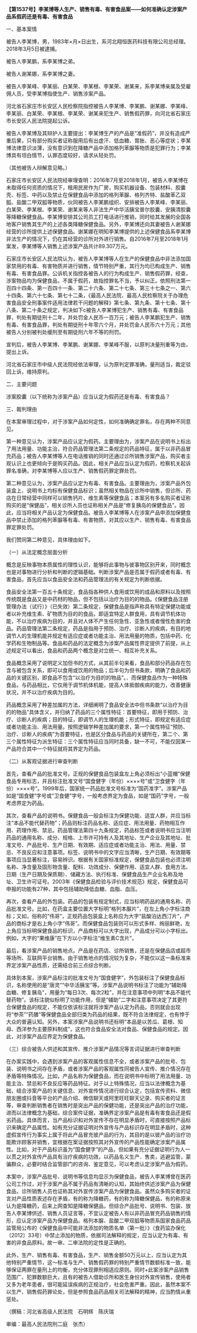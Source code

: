**【第1537号】李某博等人生产、销售有毒、有害食品案——如何准确认定涉案产品系假药还是有毒、有害食品**

一、基本案情

被告人李某博，男，1983年×月×日出生，系河北翔恒医药科技有限公司总经理。2018年3月5日被逮捕。

被告人李某鹏，系李某博之弟。

被告人谢某娜，系李某博之妻。

被告人李某峰、李某丽、白某荣、李某根、李某荣、谢某来，系李某博亲属及受雇佣人员，受李某博指使生产、销售涉案产品。

河北省石家庄市长安区人民检察院指控被告人李某博、李某鹏、谢某娜、李某峰、李某丽、白某荣、李某根、李某荣、谢某来犯生产、销售假药罪，向河北省石家庄市长安区人民法院提起公诉。

被告人李某博及其辩护人主要提出：李某博生产的产品是“准假药”，并没有造成严重后果，只有部分购买者证称服用后有出虚汗、低血糖、胃胀、恶心等症状；李某博法律意识淡薄，没有意识到在降糖产品中添加格列苯脲等物质是犯罪行为；李某博具有坦白情节，认罪态度较好，请求从轻处罚。

（其他被告人辩解意见略。）

石家庄市长安区人民法院经审理查明：2016年7月至2018年1月，被告人李某博在未取得任何资质的情况下，租用民房作为厂房，购买机器设备、包装材料、胶囊壳、标签、中药以及禁止在保健食品中添加的格列苯脲、格列齐特、盐酸苯乙双胍、盐酸二甲双胍等物质，伙同被告人李某鹏组织、安排被告人李某峰、李某丽、白某荣、李某根、李某荣、谢某来等人非法生产中华活胰宝普尔胶囊、安胰清胶囊等降糖保健食品。李某博安排其公司员工打电话进行推销，同时给其发展的全国各地客户销售其生产的上述各类降糖保健食品。另外，李某博还向其妻被告人谢某娜经营的诊所提供上述保健食品。谢某娜在明知李某博提供的上述保健食品系李某博非法生产的情况下，仍在其经营的诊所对外进行销售。自2016年7月至2018年1月案发，李某博等人销售上述涉案产品共计89.307万元。

石家庄市长安区人民法院认为，被告人李某博等人在生产的保健食品中非法添加国家禁用的有毒、有害物质并进行销售，情节特别严重，其行为均已构成生产、销售有毒、有害食品罪。公诉机关指控各被告人的行为构成生产、销售假药罪，经查，涉案物品均为保健食品，不属于假药，故指控罪名不当，予以纠正。依照刑法第一百四十四条、第一百四十一条、第二十六条、第二十七条、第三十七条之一、第六十四条、第六十七条、第七十二条，《最高人民法院、最高人民检察院关于办理危害食品安全刑事案件适用法律若干问题的解释》第七条、第九条、第十七条、第十八条、第二十条之规定，判决如下c被告人李某博犯生产、销售有毒、有害食品罪，判处有期徒刑十二年，并处罚金人民币一百万元；被告人李某鹏犯生产、销售有毒、有害食品罪，判处有期徒刑十年零六个月，并处罚金人民币六十万元；其他被告人分别被判处缓刑至有期徒刑六年不等的刑罚。

宣判后，被告人李某博、李某鹏、谢某娜、李某峰不服，以原判决量刑重等为由，提出上诉。

河北省石家庄市中级人民法院经依法审理，认为原判定罪准确，量刑适当，裁定驳回上诉，维持原判。

二、主要问题

涉案胶囊（以下统称为涉案产品）应当认定为假药还是有毒、有害食品？

三、裁判理由

在本案审理过程中，对于涉案产品如何定性，如何准确确定罪名，存在两种不同意见。

第一种意见认为，涉案产品应认定为假药。主要理由为，涉案产品在说明书上标出了用法用量、功能主治，符合药品管理法第二条规定的药品特征，属于以非药品冒充药品；被告人李某博等人在电话推销的同时还通过诊所销售涉案产品，购买者主观认识上也更倾向于是购买药品。因此，相关产品应当认定为假药，检察机关起诉罪名准确，对李某博等人应以生产、销售假药罪定罪处罚。

第二种意见认为，涉案产品应认定为有毒、有害食品。主要理由为，涉案产品外包装盒上、说明书上均标有保健食品标识；虽然相关物品在诊所中销售，但诊所、药店在日常经营中同样可以销售钙片、维生素等保健食品；本案另有多名购买者证称购买的是“保健品”，相关诊所人员也证称相关产品是“修复胰岛的保健食品”。因此，应当将相关产品认定为保健食品。被告人李某博等人在涉案产品申添加保健食品中禁止添加的格列苯脲等有毒、有害物质，对其应以生产、销售有毒、有害食品罪定罪处罚。

我们赞同第二种意见，具体理由如下。

（一）从法定概念层面分析

概念是反映事物本质属性的理性认识，能够将此事物与彼事物区别开来，同时概念也是对事物进行分析和判断的逻辑基础。判断涉案产品是否属于假药或者有毒、有害食品，首先应当以食品安全法和药品管理法的有关规定为判断依据。

食品安全法第一百五十条规定，食品指各种供人食用或饮用的成品和原料以及按照传统既是食品又是中药材的物品，但不包括以治疗为目的的物品。《保健食品注册管理办法（试行）》（已失效）第二条规定，保健食品是指声称具有特定保健功能或者以补充维生素、矿物质为目的的食品，即适宜特定人群食用，具有调节机体功能，不以治疗疾病为目的，并且对人体不产生任何急性、亚急性或者慢性危害的食品。药品管理法第二条规定，药品是指用于预防、治疗、诊断人的疾病，有目的地调节人的生理机能并规定有适应症或者功能主治、用法用量的物质，包括中药、化学药和生物制品等。食品和药品的法定概念为涉案产品属性界定提供了前提，从上述规定可以看出，食品和药品两个概念是对立统一、相互补充关系。

食品概念采用了说明定义加但书的方式，从其前半句来看，食品和部分药品存在包含与被包含关系，即可以食用或饮用的物品；后半句为但书条款，明确了食品和药品的关键区别，即食品不包含“以治疗为目的的物品”。．而保健食品作为一种犄殊食品，与药品相比，它仅用于调节机体机能，提高人体抵御疾病的能力，改善健康状况，并不以治疗疾病为目的。

药品概念采用了种差加属的方法，详细阐明了食品安全法中但书条款“以治疗为目的的物品”具体含义，并归纳了药品的三个属性特征：首要特征，即用于预防、治疗、诊断人的疾病；目的特征，即调节人的生理机能；形式特征，即规定有适应症或者功能主治、用法用量。按照逻辑学种差加属的要求，第一个属性特征“预防、治疗、诊断人的疾病”为首要特征，也是区分食品与药品的关键所在，第二个、第三个属性特征为派生特征：三个属性特征应当同时具备，缺一不可，不能仅因某一产品符合其中一个特征就将其界定为药品。

（二）从客观证据进行审查判断

首先，查看产品的批准文号。正规的保健食品包装盒左上角必须标出“小蓝帽”保健食品专用标志，并且标注批准文号“国食健字（年份）××××号”或“卫食健字（年份）××××号”。1999年后，国家统一药品批准文号标准为“国药准字”。涉案产品如是“国食健”字号或“卫食健”字号，一般考虑界定为食品，如是“国药”字号，一般考虑界定为药品。

其次，查看产品的说明书。保健食品一般会标注为保健功能、适宜人群，并应当标注“本品不能代替药物”；药品则标注药品名称、适应症、用法用量、药物相互作用、药理作用、禁忌。药品管理法第四十九条规定，药品标签或者说明书应当注明药品的通用名称、成分、规格、上市许可持有人及其地址、生产企业及其地址、批准文号、产品批号、生产日期、有效期、适应症或者功能主治、用法、用量、禁忌、不良反应和注意事项。标签、说明书中的文字应当清晰，生产日期、有效期等事项应当显著标注，容易辨识。根据有关国家标准规定，保健食品包装也必须注明名称、净含量及固形物含量、配料．功效成分、保健作用、适宜人群、食用方法、日期（生产日期及保质期）、储藏方法、执行标准、保健食品生产企业名称及地址、卫生许可证号。2003年《保健食品检验与评价技术规范》规定，保健食品可申报的功能有27种，其中包括辅助降低血糖、血脂、血压。

再次，查看产品的外包装。药品的包装有规定制式，应当标明药品的通用名称、药品批准文号。比如，在药盒主要位置大字标明“格列本脲片”，在左上角小字标注商标；又如，俗称的“伟哥”，正规药品包装盒上名称应为大字“盐酸泊达西汀片”，产品的商标才是右上角小字“伟哥”。而保健食品包装则可以形式多样、绚丽鲜艳，左上角应当标明保健食品的标识，产品商标可以大字出现，产品成分可以小字标出。例如，大字的“果维康”在下方以小字标注“维生素C含片”。

最后，看涉案产品的销售地点。产品是在药店、诊所销售，还是在保健品店或超市等场所、互联网平台销售。由于销售地点的情况较为复杂，不能仅以这一条标准来界定涉案产品性质，还需结合前三点综合判断。

具体到本案，涉案产品标注的批准文号为“国食健字”，外包装标注了保健食品标识，名称使用的是“唐灵”“中华活胰宝”等。涉案产品说明书标注了功能为“辅助降血糖、修复胰岛”，用量为“每日3次、每次2粒”，并在注意事项中列明“本品不能代替药物”。该标注貌似标明了功能作用，但是“辅助”二字和注意事项决定了其更符合保健食品的规定，不能仅依该标注就将涉案产品认定为药品，否则就会出现将“参茶”“药膳”等保健食品全部归类为药品的结果，既不符合法律规定，也有悖于大众的普遍认知。另外，本案涉案产品说明书还标明“本品是以苦瓜、葛根、知母、西洋参为主要原料制成”，这也符合食品安全法对食品、保健食品的规定。因此，对涉案产品应界定为保健食品。

（三）综合被告人供述和其宣传、推介涉案产品情况等言词证据进行审查判断

在办案实践中，会遇到涉案产品的客观属性信息不全，或者涉案产品的批号、包装、说明书之间存在矛盾，或者涉案产品的客观属性同被告人宣传、推介情况存在矛盾等特殊情况。比如，产品名称为保健食品，而在说明书中标明了用法用量、功能主治、禁忌和不良反应等药品特征。对于以上特殊情况，应当以法律概念为基础，结合涉案产品的关键信息、对外宣传情况进行综合认定，包括宣传资料、微信朋友圈或抖音等平台的产品介绍、微信聊天或阿里旺旺聊天记录、购买者的证言等，审查判断销售者在销售时是突出产品的保健功能，还是突出产品的治疗功能，进而以法律概念为基础，综合案件证据，准确界定涉案产品是有毒有害食品还是假劣药品。具体而言，当产品标识和对外宣传不存在明显矛盾时，可直接按照产品标识来确定产品属性。如有充分证据证明对外宣传与产品标识存在明显矛盾时，这种虚假宣传行为事实上属于将此产品冒充彼产品的行为，其目的是以彼产品的治疗功能欺诈顾客并销售，宜根据在案证据按照其对外宣传的产品性能确定涉案产品属性。比如，对于产品标识虽为“国食健字”的产品，但如果有充分证据证明行为人一以贯之对外宣传产品具有治疗疾病的功效，以药品名义生产．售卖，逃避监管，蒙骗群众，必要时结合监管部门的咨询、鉴定意见，可以考虑认定涉案产品为假药。

本案中，涉案产品批号、说明书等信息均显示为保健食品，被告人李某博曾在医药公司工作过，对于涉案产品不属于药品有清晰的认知，其始终供述涉案产品为保健食品，诊所销售人员也证称其对外宣传涉案产品为保健食品。虽然众多购买者的证言对产品性质表述存在矛盾，有的称为降糖药，有的称为降糖保健品，有的称原来认为是降糖药，后来上网查知是降糖保健品，但综合产品批号、说明书、包装、放告人李某博供述、销售人员证言等，不宜认定被告人有以非药品冒充药品销售的情形，应认定涉案产品为保健食品。格列本脲、盐酸二甲双胍等物质系国家食品药品监管局公布的《保健食品中可能非法添加的物质名单（第一批）》（食药监办保化〔2012〕33号）中禁止添加的物质，依据司法解释的规定，应当认定为有毒、有害的非食品原料。故一审、二审法院的定性是正确的。

此外，生产、销售有毒、有害食品，生产、销售金额50万元以上，应当认定为其他特别严重情节，这～标准与生产、销售假药罪的特别严重情节数额标准一致，能够保证两罪在量刑上的均衡，充分体现罪刑相适应原则。同时+此案涉案产品销售范围广、犯罪数额巨大，且有的被告人借助诊所和医生身份对外宣传销售，使用者又多为老年患者，很可能延误疾病的正规治疗，社会危害严重。因此，虽然本案不以生产、销售假药罪论处，但是参照食品药品相关司法解释的精神，应当酌情从重惩处。

（撰稿：河北省高级人民法院　石明辉　陈庆瑞

审编：最高人民法院刑二庭　张杰）